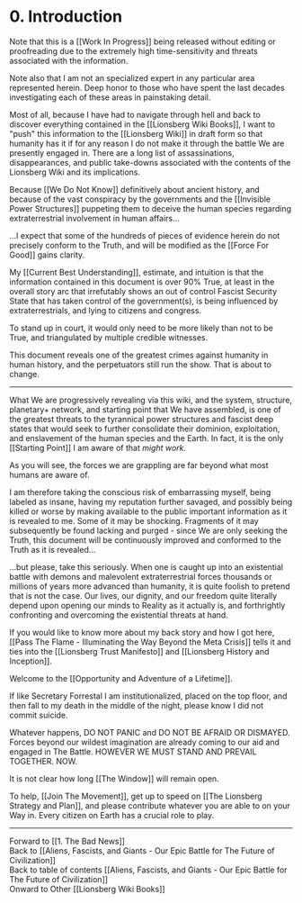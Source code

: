 # 0. Introduction

Note that this is a [[Work In Progress]] being released without editing or proofreading due to the extremely high time-sensitivity and threats associated with the information. 

Note also that I am not an specialized expert in any particular area represented herein. Deep honor to those who have spent the last decades investigating each of these areas in painstaking detail. 

Most of all, because I have had to navigate through hell and back to discover everything contained in the [[Lionsberg Wiki Books]], I want to "push" this information to the [[Lionsberg Wiki]] in draft form so that humanity has it if for any reason I do not make it through the battle We are presently engaged in. There are a long list of assassinations, disappearances, and public take-downs associated with the contents of the Lionsberg Wiki and its implications. 

Because [[We Do Not Know]] definitively about ancient history, and because of the vast conspiracy by the governments and the [[Invisible Power Structures]] puppeting them to deceive the human species regarding extraterrestrial involvement in human affairs...

...I expect that some of the hundreds of pieces of evidence herein do not precisely conform to the Truth, and will be modified as the [[Force For Good]] gains clarity.

My [[Current Best Understanding]], estimate, and intuition is that the information contained in this document is over 90% True, at least in the overall story arc that irrefutably shows an out of control Fascist Security State that has taken control of the government(s), is being influenced by extraterrestrials, and lying to citizens and congress. 

To stand up in court, it would only need to be more likely than not to be True, and triangulated by multiple credible witnesses. 

This document reveals one of the greatest crimes against humanity in human history, and the perpetuators still run the show. That is about to change. 

___

What We are progressively revealing via this wiki, and the system, structure, planetary+ network, and starting point that We have assembled, is one of the greatest threats to the tyrannical power structures and fascist deep states that would seek to further consolidate their dominion, exploitation, and enslavement of the human species and the Earth. In fact, it is the only [[Starting Point]] I am aware of that *might work.*

As you will see, the forces we are grappling are far beyond what most humans are aware of. 

I am therefore taking the conscious risk of embarrassing myself, being labeled as insane, having my reputation further savaged, and possibly being killed or worse by making available to the public important information as it is revealed to me. Some of it may be shocking. Fragments of it may subsequently be found lacking and purged - since We are only seeking the Truth, this document will be continuously improved and conformed to the Truth as it is revealed... 

...but please, take this seriously. When one is caught up into an existential battle with demons and malevolent extraterrestrial forces thousands or millions of years more advanced than humanity, it is quite foolish to pretend that is not the case. Our lives, our dignity, and our freedom quite literally depend upon opening our minds to Reality as it actually is, and forthrightly confronting and overcoming the existential threats at hand. 

If you would like to know more about my back story and how I got here, [[Pass The Flame - Illuminating the Way Beyond the Meta Crisis]] tells it and ties into the [[Lionsberg Trust Manifesto]] and [[Lionsberg History and Inception]]. 

Welcome to the [[Opportunity and Adventure of a Lifetime]].  

If like Secretary Forrestal I am institutionalized, placed on the top floor, and then fall to my death in the middle of the night, please know I did not commit suicide. 

Whatever happens, DO NOT PANIC and DO NOT BE AFRAID OR DISMAYED. Forces beyond our wildest imagination are already coming to our aid and engaged in The Battle. HOWEVER WE MUST STAND AND PREVAIL TOGETHER. NOW. 

It is not clear how long [[The Window]] will remain open. 

To help, [[Join The Movement]], get up to speed on [[The Lionsberg Strategy and Plan]], and please contribute whatever you are able to on your Way in. Every citizen on Earth has a crucial role to play. 
___

Forward to [[1. The Bad News]]      
Back to [[Aliens, Fascists, and Giants  - Our Epic Battle for The Future of Civilization]]      
Back to table of contents [[Aliens, Fascists, and Giants  - Our Epic Battle for The Future of Civilization]]  
Onward to Other [[Lionsberg Wiki Books]]  